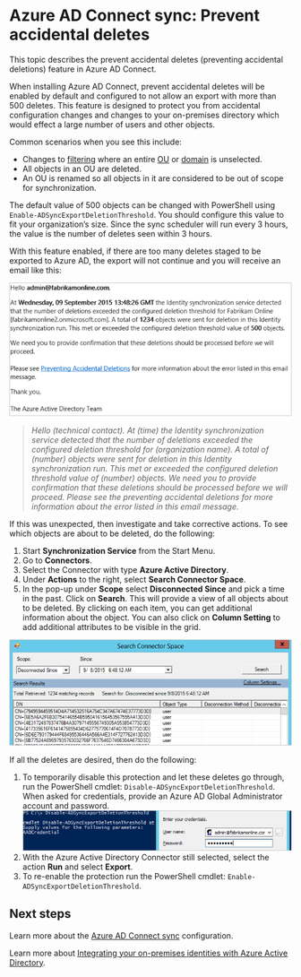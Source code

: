 <properties
   pageTitle="Azure AD Connect sync: Prevent accidental deletes | Microsoft Azure"
   description="This topic describes the prevent accidental deletes (preventing accidental deletions) feature in Azure AD Connect."
   services="active-directory"
   documentationCenter=""
   authors="AndKjell"
   manager="StevenPo"
   editor=""/>

<tags
   ms.service="active-directory"
   ms.devlang="na"
   ms.topic="article"
   ms.tgt_pltfrm="na"
   ms.workload="identity"
   ms.date="01/21/2016"
   ms.author="andkjell"/>

# Azure AD Connect sync: Prevent accidental deletes
This topic describes the prevent accidental deletes (preventing accidental deletions) feature in Azure AD Connect.

When installing Azure AD Connect, prevent accidental deletes will be enabled by default and configured to not allow an export with more than 500 deletes. This feature is designed to protect you from accidental configuration changes and changes to your on-premises directory which would effect a large number of users and other objects.

Common scenarios when you see this include:

- Changes to [filtering](active-directory-aadconnectsync-configure-filtering.md) where an entire [OU](active-directory-aadconnectsync-configure-filtering.md#organizational-unitbased-filtering) or [domain](active-directory-aadconnectsync-configure-filtering.md#domain-based-filtering) is unselected.
- All objects in an OU are deleted.
- An OU is renamed so all objects in it are considered to be out of scope for synchronization.

The default value of 500 objects can be changed with PowerShell using `Enable-ADSyncExportDeletionThreshold`. You should configure this value to fit your organization’s size. Since the sync scheduler will run every 3 hours, the value is the number of deletes seen within 3 hours.

With this feature enabled, if there are too many deletes staged to be exported to Azure AD, the export will not continue and you will receive an email like this:

![Prevent Accidental deletes email](./media/active-directory-aadconnectsync-feature-prevent-accidental-deletes/email.png)

> *Hello (technical contact). At (time) the Identity synchronization service detected that the number of deletions exceeded the configured deletion threshold for (organization name). A total of (number) objects were sent for deletion in this Identity synchronization run. This met or exceeded the configured deletion threshold value of (number) objects. We need you to provide confirmation that these deletions should be processed before we will proceed. Please see the preventing accidental deletions for more information about the error listed in this email message.*

If this was unexpected, then investigate and take corrective actions. To see which objects are about to be deleted, do the following:

1. Start **Synchronization Service** from the Start Menu.
2. Go to **Connectors**.
3. Select the Connector with type **Azure Active Directory**.
4. Under **Actions** to the right, select **Search Connector Space**.
5. In the pop-up under **Scope** select **Disconnected Since** and pick a time in the past. Click on **Search**. This will provide a view of all objects about to be deleted. By clicking on each item, you can get additional information about the object. You can also click on **Column Setting** to add additional attributes to be visible in the grid.

![Search Connector Space](./media/active-directory-aadconnectsync-feature-prevent-accidental-deletes/searchcs.png)

If all the deletes are desired, then do the following:

1. To temporarily disable this protection and let these deletes go through, run the PowerShell cmdlet: `Disable-ADSyncExportDeletionThreshold`. When asked for credentials, provide an Azure AD Global Administrator account and password.
![Credentials](./media/active-directory-aadconnectsync-feature-prevent-accidental-deletes/credentials.png)
2. With the Azure Active Directory Connector still selected, select the action **Run** and select **Export**.
3. To re-enable the protection run the PowerShell cmdlet: `Enable-ADSyncExportDeletionThreshold`.

## Next steps
Learn more about the [Azure AD Connect sync](active-directory-aadconnectsync-whatis.md) configuration.

Learn more about [Integrating your on-premises identities with Azure Active Directory](active-directory-aadconnect.md).
